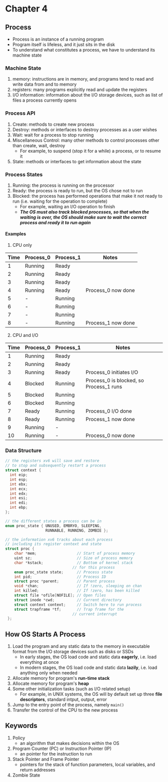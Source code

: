 # Chapter 4

## Process

- Process is an instance of a running program
- Program itself is lifeless, and it just sits in the disk
- To understand what constitutes a process, we have to understand its machine state

### Machine State

1. memory: instructions are in memory, and programs tend to read and write data from and to memory
2. registers: many programs explicitly read and update the registers
3. I/O information: information about the I/O storage devices, such as list of files a process currently opens

### Process API

1. Create: methods to create new process
2. Destroy: methods or interfaces to destroy processes as a user wishes
3. Wait: wait for a process to stop running
4. Miscellaneous Control: many other methods to control processes other than create, wait, destroy
   - For example, to suspend (stop it for a while) a process, or to resume it
5. State: methods or interfaces to get information about the state

### Process States

1. Running: the process is running on the processor
2. Ready: the process is ready to run, but the OS chose not to run
3. Blocked: the process has performed operations that make it not ready to run (i.e. waiting for the operation to complete)
   - For example, waiting an I/O operation to finish
   - **_The OS must also track blocked processes, so that when the waiting is over, the OS should make sure to wait the correct process and ready it to run again_**

#### Examples

1. CPU only

| Time | Process_0 | Process_1 | Notes              |
| ---- | --------- | --------- | ------------------ |
| 1    | Running   | Ready     |                    |
| 2    | Running   | Ready     |                    |
| 3    | Running   | Ready     |                    |
| 4    | Running   | Ready     | Process_0 now done |
| 5    | -         | Running   |                    |
| 6    | -         | Running   |                    |
| 7    | -         | Running   |                    |
| 8    | -         | Running   | Process_1 now done |

2. CPU and I/O

| Time | Process_0 | Process_1 | Notes                                   |
| ---- | --------- | --------- | --------------------------------------- |
| 1    | Running   | Ready     |                                         |
| 2    | Running   | Ready     |                                         |
| 3    | Running   | Ready     | Process_0 initiates I/O                 |
| 4    | Blocked   | Running   | Process_0 is blocked, so Process_1 runs |
| 5    | Blocked   | Running   |                                         |
| 6    | Blocked   | Running   |                                         |
| 7    | Ready     | Running   | Process_0 I/O done                      |
| 8    | Ready     | Running   | Process_1 now done                      |
| 9    | Running   | -         |                                         |
| 10   | Running   | -         | Process_0 now done                      |

### Data Structure

```c
// the registers xv6 will save and restore
// to stop and subsequently restart a process
struct context {
  int eip;
  int esp;
  int ebx;
  int ecx;
  int edx;
  int esi;
  int edi;
  int ebp;
};

// the different states a process can be in
enum proc_state { UNUSED, EMBRYO, SLEEPING,
                  RUNNABLE, RUNNING, ZOMBIE };

// the information xv6 tracks about each process
// including its register context and state
struct proc {
	char *mem;                  // Start of process memory
	uint sz;                    // Size of process memory
	char *kstack;               // Bottom of kernel stack
                              // for this process
	enum proc_state state;      // Process state
	int pid;                    // Process ID
	struct proc *parent;        // Parent process
	void *chan;                 // If !zero, sleeping on chan
	int killed;                 // If !zero, has been killed
	struct file *ofile[NOFILE]; // Open files
	struct inode *cwd;          // Current directory
	struct context context;     // Switch here to run process
	struct trapframe *tf;       // Trap frame for the
                              // current interrupt
 };
```

## How OS Starts A Process

1. Load the program and any static data to the memory in executable format from the I/O storage devices such as disks or SSDs
   - In early stages, the OS load code and static data **eagerly**, i.e. load everything at once
   - In modern stages, the OS load code and static data **lazily**, i.e. load anything only when needed
2. Allocate memory for program's **run-time stack**
3. Allocate memory for program's **heap**
4. Some other initialization tasks (such as I/O related setup)
   - For example, in UNIX systems, the OS will by default set up three **file descriptors**, standard intput, output, error
5. Jump to the entry point of the process, namely `main()`
6. Transfer the control of the CPU to the new process

## Keywords

1. Policy
   - an algorithm that makes decisions within the OS
2. Program Counter (PC) or Instruction Pointer (IP)
   - an pointer for the instruction to run
3. Stack Pointer and Frame Pointer
   - pointers for the stack of function parameters, local variables, and return addresses
4. Zombie State
